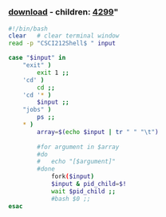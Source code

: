 ﻿---
pid:            4298
parent:         0
children:       4299
poster:         Leong0
title:          
date:           2013-07-13 11:33:56
format:         bash
---

# 

### [download](4298.sh) - children: [4299](4299.md)"



```bash
#!/bin/bash
clear	# clear terminal window
read -p "CSCI212Shell$ " input

case "$input" in
	"exit" )
		exit 1 ;;
	'cd' )
		cd ;;
	'cd '* )
		$input ;;
	"jobs" )
		ps ;;
	* )
		array=$(echo $input | tr " " "\t")
	
		#for argument in $array
		#do
		#	echo "[$argument]"
		#done	
			fork($input)
			$input & pid_child=$! 
			wait $pid_child ;;
			#bash $0 ;;
esac
```
